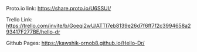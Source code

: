 


Proto.io link:
https://share.proto.io/U6SSUI/

Trello Link:
https://trello.com/invite/b/Goeqi2wU/ATTI7eb8139e26d7f6ff7f2c3994658a293417F277BE/hello-dr

Github Pages:
https://kawshik-ornob8.github.io/Hello-Dr/
